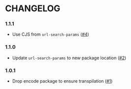 # CHANGELOG

### 1.1.1

- Use CJS from `url-search-params` ([#4])

### 1.1.0

- Update `url-search-params` to new package location ([#2])

### 1.0.1

- Drop encode package to ensure transpilation ([#1])

[#1]:https://github.com/godaddy/transform-url/pull/1
[#2]:https://github.com/godaddy/transform-url/pull/2
[#4]:https://github.com/godaddy/transform-url/pull/4
